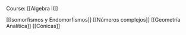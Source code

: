 Course: [[Algebra II]]


[[Isomorfismos y Endomorfismos]]
[[Números complejos]]
[[Geometría Analítica]]
[[Cónicas]]